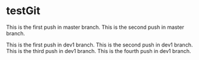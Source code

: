 # testGit
This is the first push in master branch.
This is the second push in master branch.


This is the first push in dev1 branch.
This is the second push in dev1 branch.
This is the third push in dev1 branch.
This is the fourth push in dev1 branch.